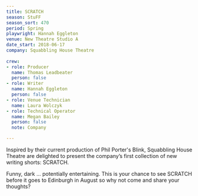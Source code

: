 ```yaml
---
title: SCRATCH
season: StuFF
season_sort: 470
period: Spring
playwright: Hannah Eggleton
venue: New Theatre Studio A
date_start: 2018-06-17
company: Squabbling House Theatre
  
crew:
- role: Producer 
  name: Thomas Leadbeater 
  person: false 
- role: Writer 
  name: Hannah Eggleton
  person: false 
- role: Venue Technician
  name: Laura Wolczyk
- role: Technical Operator 
  name: Megan Bailey 
  person: false 
  note: Company 

---
```


Inspired by their current production of Phil Porter's Blink, Squabbling House Theatre are delighted to present the company’s first collection of new writing shorts: SCRATCH.

Funny, dark ... potentially entertaining. This is your chance to see SCRATCH before it goes to Edinburgh in August so why not come and share your thoughts?